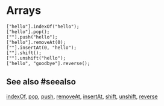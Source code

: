 # Arrays

```cards
["hello"].indexOf("hello");
["hello"].pop();
[""].push("hello");
["hello"].removeAt(0);
[""].insertAt(0, "hello");
[""].shift();
[""].unshift("hello");
["hello", "goodbye"].reverse();
```

## See also #seealso

[indexOf](/blocks/arrays/indexOf), [pop](/blocks/arrays/pop), [push](/blocks/arrays/push),
[removeAt](/blocks/arrays/removeAt), [insertAt](/blocks/arrays/insertAt),
[shift](/blocks/arrays/shift), [unshift](/blocks/arrays/unshift),
[reverse](/blocks/arrays/reverse)